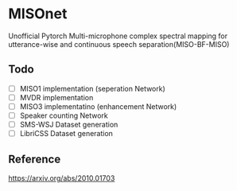 # MISOnet
Unofficial Pytorch Multi-microphone complex spectral mapping for utterance-wise and continuous speech separation(MISO-BF-MISO)

## Todo
- [ ] MISO1 implementation (seperation Network)
- [ ] MVDR implementation
- [ ] MISO3 implementatino (enhancement Network)
- [ ] Speaker counting Network
- [ ] SMS-WSJ Dataset generation
- [ ] LibriCSS Dataset generation

## Reference
https://arxiv.org/abs/2010.01703

